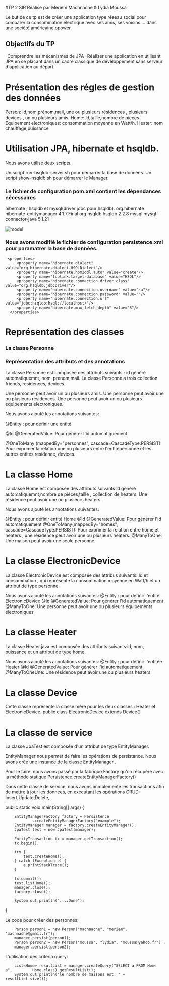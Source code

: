 #TP 2 SIR Réalisé par Meriem Machnache & Lydia Moussa

Le but de ce tp est de créer une application type réseau social pour comparer 
la consommation électrique avec ses amis, ses voisins ... dans une société américaine opower.

## Objectifs du TP

-Comprendre les mécanismes de JPA
-Réaliser une application en utilisant JPA en se plaçant dans un cadre classique de développement sans serveur d'application au départ.

# Présentation des régles de gestion des données

Person: id,nom,prénom,mail, une ou plusieurs résidences , plusieurs devices , un ou plusieurs amis.
Home: id,taille,nombre de pieces
Equipement electroniques: consommation moyenne en Watt/h.
Heater: nom chauffage,puissance

# Utilisation JPA, hibernate et hsqldb. 

Nous avons utilisé deux scripts.

Un script run-hsqldb-server.sh pour démarrer la base de données.
Un script show-hsqldb.sh pour démarrer le Manager.
 
### Le fichier de configuration pom.xml contient les dépendances nécessaires
hibernate , hsqldb et mysql(driver jdbc pour hsqldb).
 	<dependency>
			<groupId>org.hibernate</groupId>
			<artifactId>hibernate-entitymanager</artifactId>
			<version>4.1.7.Final</version>
	 </dependency>
	 <dependency>
			<groupId>org.hsqldb</groupId>
			<artifactId>hsqldb</artifactId>
			<version>2.2.8</version>
	 </dependency>
	 <dependency>
			<groupId>mysql</groupId>
			<artifactId>mysql-connector-java</artifactId>
			<version>5.1.21</version>
	 </dependency>
	 
	 
![model](https://cloud.githubusercontent.com/assets/15005875/24684497/b92f1ffe-19a6-11e7-9628-f9a097ea34e2.png)
 
### Nous avons modifié le fichier de configuration persistence.xml pour paramatrer la base de données.
  
 	 <properties>
         <property name="hibernate.dialect" value="org.hibernate.dialect.HSQLDialect"/>
	     <property name="hibernate.hbm2ddl.auto" value="create"/>
    	 <property name="toplink.target-database" value="HSQL"/>
         <property name="hibernate.connection.driver_class" value="org.hsqldb.jdbcDriver"/>
         <property name="hibernate.connection.username" value="sa"/>
         <property name="hibernate.connection.password" value=""/>
         <property name="hibernate.connection.url" value="jdbc:hsqldb:hsql://localhost/"/>
         <property name="hibernate.max_fetch_depth" value="3"/>
      </properties>
      
      
 
# Représentation des classes 

### La classe Personne
### Représentation des attributs et des annotations


La classe Personne est composée des attributs suivants : id généré automatiquemnt, nom, prenom,mail.
La classe Personne a trois collection friends, residences, devices.

Une personne peut avoir un ou plusieurs amis.
Une personne peut avoir une ou plusieurs résidences.
Une personne peut avoir un ou plusieurs équipements électroniques.
  
Nous avons ajouté les annotations suivantes:

@Entity : pour définir une entité

@Id @GeneratedValue: Pour générer l'id automatiquement

@OneToMany (mappedBy="personnes", cascade=CascadeType.PERSIST): Pour exprimer la relation une ou 		plusieurs entre l'entitépersonne et les autres entités residence, devices.

 
# La classe Home

La classe Home est composée des attributs suivants:id généré automatiquemnt,nombre de piéces,taille , collection de heaters.
Une résidence peut avoir une ou plusieurs heaters. 
   
Nous avons ajouté les annotations suivantes:

@Entity : pour définir entité Home
@Id @GeneratedValue: Pour générer l'id automatiquement
@OneToMany(mappedBy="homes", cascade=CascadeType.PERSIST): Pour exprimer la relation entre home et heaters , une résidence peut avoir une ou plusieurs heaters.
@ManyToOne: Une maison peut avoir une seule personne.



# La classe ElectronicDevice 

La classe ElectronicDevice est composée des attribus suivants:
Id et consommation , qui représente la consommation moyenne en Watt/h
et un attribut de type personne.

Nous avons ajouté les annotations suivantes:
@Entity : pour définir l'entité ElectronicDevice
@Id @GeneratedValue: Pour générer l'id automatiquement
@ManyToOne: Une personne peut avoir une ou plusieurs équipements électroniques 



# La classe Heater

La classe Heater.java est composée des attributs suivants:id, nom, puissance
et un attribut de type home.

Nous avons ajouté les annotations suivantes:
@Entity : pour définir l'entitée Heater
@Id @GeneratedValue: Pour générer l'id automatiquement
@ManyToOneUne: Une résidence peut avoir une ou plusieurs heaters. 


# La classe Device
Cette classe représente la classe mére pour les deux classes :
Heater et ElectronicDevice. public class ElectronicDevice extends Device{}
 
# La classe de service

La classe JpaTest est composée d'un attribut de type EntityManager.

EntityManager nous permet de faire les opérations de persistance.
Nous avons crée une instance de la classe EntityManager . 

Pour le faire, nous avons passé par la fabrique Factory qu'on récupére avec
la méthode statique Persistence.createEntityManagerFactory() 
 
Dans cette classe de service, nous avons immplementé les transactions afin de mettre à jour les données, en executant les opérations CRUD: Insert,Update,Delete,..

 public static void main(String[] args) {
		
		EntityManagerFactory factory = Persistence
				.createEntityManagerFactory("example");
		EntityManager manager = factory.createEntityManager();
		JpaTest test = new JpaTest(manager);

		EntityTransaction tx = manager.getTransaction();
		tx.begin();
		
		try {
			test.createHome();
		} catch (Exception e) {
			e.printStackTrace();
		}
		
		tx.commit();
		test.listHome();
		manager.close();
		factory.close();
		
		System.out.println("....Done");
}
  
 
Le code pour créer des personnes:
 
		Person person1 = new Person("machnache", "meriem", "machnache@gmail.fr");
		manager.persist(person1);
		Person person2 = new Person("moussa", "lydia", "moussa@yahoo.fr");
		manager.persist(person2);
		
		
L'utilisation des criteria query:

		List<Home> resultList = manager.createQuery("SELECT a FROM Home a", 		Home.class).getResultList();
		System.out.println("le nombre de maisons est: " + resultList.size());
